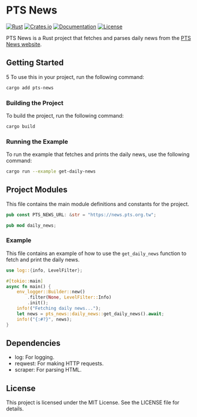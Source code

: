 # PTS News
[![Rust](https://github.com/x807x/pts-news/actions/workflows/rust.yml/badge.svg)](https://github.com/x807x/pts-news/actions/workflows/rust.yml)
[![Crates.io](https://img.shields.io/crates/v/pts-news.svg)](https://crates.io/crates/pts-news)
[![Documentation](https://docs.rs/pts-news/badge.svg)](https://docs.rs/pts-news)
[![License](https://img.shields.io/crates/l/pts-news?labelColor=green
)](https://github.com/x807x/pts-news/blob/master/LICENSE)

PTS News is a Rust project that fetches and parses daily news from the [PTS News website](https://news.pts.org.tw).

## Getting Started
5
To use this in your project, run the following command:

```sh
cargo add pts-news
```

### Building the Project

To build the project, run the following command:

```sh
cargo build
```

### Running the Example

To run the example that fetches and prints the daily news, use the following command:

```sh
cargo run --example get-daily-news
```

## Project Modules

This file contains the main module definitions and constants for the project.

```rust
pub const PTS_NEWS_URL: &str = "https://news.pts.org.tw";

pub mod daily_news;
```

### Example

This file contains an example of how to use the `get_daily_news` function to fetch and print the daily news.

```rust
use log::{info, LevelFilter};

#[tokio::main]
async fn main() {
    env_logger::Builder::new()
        .filter(None, LevelFilter::Info)
        .init();
    info!("Fetching daily news...");
    let news = pts_news::daily_news::get_daily_news().await;
    info!("{:#?}", news);
}
```

## Dependencies

- log: For logging.
- reqwest: For making HTTP requests.
- scraper: For parsing HTML.

## License

This project is licensed under the MIT License. See the LICENSE file for details.
